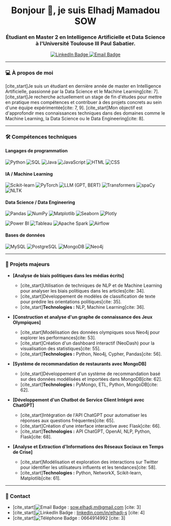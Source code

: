 <!-- ## Hi there 👋 --> 

<!--
**emsow/emsow** is a ✨ _special_ ✨ repository because its `README.md` (this file) appears on your GitHub profile.

Here are some ideas to get you started:

- 🔭 I’m currently working on ...
- 🌱 I’m currently learning ...
- 👯 I’m looking to collaborate on ...
- 🤔 I’m looking for help with ...
- 💬 Ask me about ...
- 📫 How to reach me: ...
- 😄 Pronouns: ...
- ⚡ Fun fact: ...
-->
<h1 align="center">Bonjour 👋, je suis Elhadj Mamadou SOW</h1>
<h3 align="center">Étudiant en Master 2 en Intelligence Artificielle et Data Science à l'Université Toulouse III Paul Sabatier.</h3>

<p align="center">
  <a href="https://linkedin.com/in/elhadj-s">
    <img src="https://img.shields.io/badge/LinkedIn-0077B5?style=for-the-badge&logo=linkedin&logoColor=white" alt="LinkedIn Badge"/>
  </a>
  <a href="mailto:sow.elhadj.m@gmail.com">
    <img src="https://img.shields.io/badge/Email-D14836?style=for-the-badge&logo=gmail&logoColor=white" alt="Email Badge"/>
  </a>
</p>

---

### 💻 À propos de moi

[cite_start]Je suis un étudiant en dernière année de master en Intelligence Artificielle, passionné par la Data Science et le Machine Learning[cite: 7]. [cite_start]Je recherche actuellement un stage de fin d'études pour mettre en pratique mes compétences et contribuer à des projets concrets au sein d'une équipe expérimentée[cite: 7, 9]. [cite_start]Mon objectif est d'approfondir mes connaissances techniques dans des domaines comme le Machine Learning, la Data Science ou le Data Engineering[cite: 8].

---

### 🛠️ Compétences techniques

#### Langages de programmation
![Python](https://img.shields.io/badge/Python-3776AB?style=for-the-badge&logo=python&logoColor=white)
![SQL](https://img.shields.io/badge/SQL-4479A1?style=for-the-badge&logo=mysql&logoColor=white)
![Java](https://img.shields.io/badge/Java-007396?style=for-the-badge&logo=java&logoColor=white)
![JavaScript](https://img.shields.io/badge/JavaScript-F7DF1E?style=for-the-badge&logo=javascript&logoColor=black)
![HTML](https://img.shields.io/badge/HTML5-E34F26?style=for-the-badge&logo=html5&logoColor=white)
![CSS](https://img.shields.io/badge/CSS3-1572B6?style=for-the-badge&logo=css3&logoColor=white)

#### IA / Machine Learning
<p>
  <img src="https://img.shields.io/badge/Scikit--learn-F7931E?style=for-the-badge&logo=scikit-learn&logoColor=white" alt="Scikit-learn" />
  <img src="https://img.shields.io/badge/PyTorch-EE4C2C?style=for-the-badge&logo=pytorch&logoColor=white" alt="PyTorch" />
  <img src="https://img.shields.io/badge/LLM_(GPT,_BERT)-563D7C?style=for-the-badge" alt="LLM (GPT, BERT)" />
  <img src="https://img.shields.io/badge/Transformers-black?style=for-the-badge&logo=huggingface&logoColor=white" alt="Transformers" />
  <img src="https://img.shields.io/badge/spaCy-09A3D5?style=for-the-badge&logo=spacy&logoColor=white" alt="spaCy" />
  <img src="https://img.shields.io/badge/NLTK-2D3866?style=for-the-badge" alt="NLTK" />
</p>

#### Data Science / Data Engineering
<p>
  <img src="https://img.shields.io/badge/Pandas-150458?style=for-the-badge&logo=pandas&logoColor=white" alt="Pandas" />
  <img src="https://img.shields.io/badge/NumPy-013243?style=for-the-badge&logo=numpy&logoColor=white" alt="NumPy" />
  <img src="https://img.shields.io/badge/Matplotlib-black?style=for-the-badge&logo=matplotlib&logoColor=white" alt="Matplotlib" />
  <img src="https://img.shields.io/badge/Seaborn-1E90FF?style=for-the-badge&logo=seaborn&logoColor=white" alt="Seaborn" />
  <img src="https://img.shields.io/badge/Plotly-275B8B?style=for-the-badge&logo=plotly&logoColor=white" alt="Plotly" />
</p>
<p>
  <img src="https://img.shields.io/badge/Power_BI-F2C811?style=for-the-badge&logo=power-bi&logoColor=black" alt="Power BI" />
  <img src="https://img.shields.io/badge/Tableau-E97627?style=for-the-badge&logo=tableau&logoColor=white" alt="Tableau" />
  <img src="https://img.shields.io/badge/Apache_Spark-E25A1C?style=for-the-badge&logo=apachespark&logoColor=white" alt="Apache Spark" />
  <img src="https://img.shields.io/badge/Airflow-017CEE?style=for-the-badge&logo=apacheairflow&logoColor=white" alt="Airflow" />
</p>

#### Bases de données
<p>
  <img src="https://img.shields.io/badge/MySQL-4479A1?style=for-the-badge&logo=mysql&logoColor=white" alt="MySQL" />
  <img src="https://img.shields.io/badge/PostgreSQL-336791?style=for-the-badge&logo=postgresql&logoColor=white" alt="PostgreSQL" />
  <img src="https://img.shields.io/badge/MongoDB-47A248?style=for-the-badge&logo=mongodb&logoColor=white" alt="MongoDB" />
  <img src="https://img.shields.io/badge/Neo4j-4581C6?style=for-the-badge&logo=neo4j&logoColor=white" alt="Neo4j" />
</p>

---

### 📂 Projets majeurs

* **[Analyse de biais politiques dans les médias écrits]**
    * [cite_start]Utilisation de techniques de NLP et de Machine Learning pour analyser les biais politiques dans les articles[cite: 34].
    * [cite_start]Développement de modèles de classification de texte pour prédire les orientations politiques[cite: 35].
    * [cite_start]**Technologies :** NLP, Machine Learning[cite: 36].

* **[Construction et analyse d'un graphe de connaissance des Jeux Olympiques]**
    * [cite_start]Modélisation des données olympiques sous Neo4j pour explorer les performances[cite: 53].
    * [cite_start]Création d'un dashboard interactif (NeoDash) pour la visualisation des statistiques[cite: 55].
    * [cite_start]**Technologies :** Python, Neo4j, Cypher, Pandas[cite: 56].

* **[Système de recommandation de restaurants avec MongoDB]**
    * [cite_start]Développement d'un système de recommandation basé sur des données modélisées et importées dans MongoDB[cite: 62].
    * [cite_start]**Technologies :** PyMongo, ETL, Python, MongoDB[cite: 62].

* **[Développement d'un Chatbot de Service Client Intégré avec ChatGPT]**
    * [cite_start]Intégration de l'API ChatGPT pour automatiser les réponses aux questions fréquentes[cite: 65].
    * [cite_start]Création d'une interface interactive avec Flask[cite: 66].
    * [cite_start]**Technologies :** API ChatGPT, OpenAI, NLP, Python, Flask[cite: 68].

* **[Analyse et Extraction d'Informations des Réseaux Sociaux en Temps de Crise]**
    * [cite_start]Modélisation et exploration des interactions sur Twitter pour identifier les utilisateurs influents et les tendances[cite: 58].
    * [cite_start]**Technologies :** Python, NetworkX, Scikit-learn, Matplotlib[cite: 61].

---

### 🤝 Contact

* [cite_start]<img src="https://img.shields.io/badge/Email-D14836?style=for-the-badge&logo=gmail&logoColor=white" alt="Email Badge"/> : sow.elhadj.m@gmail.com [cite: 3]
* [cite_start]<img src="https://img.shields.io/badge/LinkedIn-0077B5?style=for-the-badge&logo=linkedin&logoColor=white" alt="LinkedIn Badge"/> : [linkedin.com/in/elhadj-s](https://linkedin.com/in/elhadj-s) [cite: 4]
* [cite_start]<img src="https://img.shields.io/badge/Téléphone-0664914992-0077B5?style=for-the-badge&logo=phone&logoColor=white" alt="Téléphone Badge"/> : 0664914992 [cite: 3]

